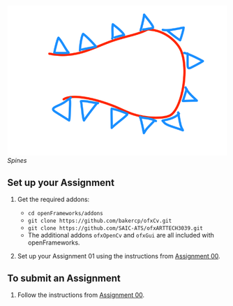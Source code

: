 ![Spines!](spines.png "Spines")
_Spines_

## Set up your Assignment

1.  Get the required addons:
    -   `cd openFrameworks/addons`
    -   `git clone https://github.com/bakercp/ofxCv.git`
    -   `git clone https://github.com/SAIC-ATS/ofxARTTECH3039.git`
    -   The additional addons `ofxOpenCv` and `ofxGui` are all included with openFrameworks.

2.  Set up your Assignment 01 using the instructions from [Assignment 00](https://github.com/SAIC-ARTTECH-3039-5039/Assignment_00/blob/master/README.md).

## To submit an Assignment

1.  Follow the instructions from [Assignment 00](https://github.com/SAIC-ARTTECH-3039-5039/Assignment_00/blob/master/README.md).
